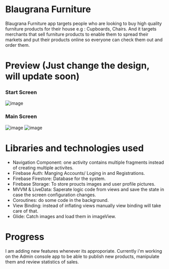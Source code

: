 # Blaugrana Furniture
Blaugrana Furniture app targets people who are looking to buy high quality furniture products for their house e.g : Cupboards, Chairs. And it targets merchants that sell furniture products to enable them to spread their markets and put their products online so everyone can check them out and order them.



# Preview (Just change the design, will update soon)
### Start Screen
![image](https://github.com/Die-SonnenKinder/Blaugrana_Furniture/assets/89086008/306e8935-6efc-44ba-b8ad-226e3ef51e27)


 ### Main Screen
![image](https://github.com/Die-SonnenKinder/Blaugrana_Furniture/assets/89086008/48d508b4-823c-45f3-8ebb-0a65f37cbf23)
![image](https://github.com/Die-SonnenKinder/Blaugrana_Furniture/assets/89086008/37ea236f-54c9-4491-bdba-5ab12753833f)




# Libraries and technologies used
- Navigation Component: one activity contains multiple fragments instead of creating multiple activites.
- Firebase Auth: Manging Accounts/ Loging in and Registrations.
- Firebase Firestore: Database for the system.
- Firebase Storage: To store proucts images and user profile pictures.
- MVVM & LiveData: Saperate logic code from views and save the state in case the screen configuration changes.
- Coroutines: do some code in the background.
- View Binding: instead of inflating views manually view binding will take care of that.
- Glide: Catch images and load them in imageView.

# Progress
I am adding new features whenever its approporiate. Currently i'm working on the Admin console app to be able to publish new products, manipulate them and review statistics of sales.
